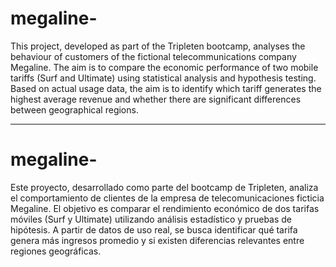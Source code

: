 # megaline-

This project, developed as part of the Tripleten bootcamp, analyses the behaviour of customers of the fictional telecommunications company Megaline. The aim is to compare the economic performance of two mobile tariffs (Surf and Ultimate) using statistical analysis and hypothesis testing. Based on actual usage data, the aim is to identify which tariff generates the highest average revenue and whether there are significant differences between geographical regions.

-----


# megaline-

Este proyecto, desarrollado como parte del bootcamp de Tripleten, analiza el comportamiento de clientes de la empresa de telecomunicaciones ficticia Megaline. El objetivo es comparar el rendimiento económico de dos tarifas móviles (Surf y Ultimate) utilizando análisis estadístico y pruebas de hipótesis. A partir de datos de uso real, se busca identificar qué tarifa genera más ingresos promedio y si existen diferencias relevantes entre regiones geográficas.
